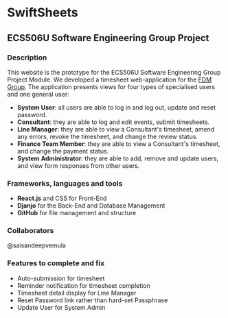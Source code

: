# SwiftSheets
## ECS506U Software Engineering Group Project
###  Description
This website is the prototype for the ECS506U Software Engineering Group Project Module. We developed a timesheet web-application for the [FDM Group](https://www.fdmgroup.com). The application presents views for four types of specialised users and one general user:
- **System User**: all users are able to log in and log out, update and reset password.
- **Consultant**: they are able to log and edit events, submit timesheets.
- **Line Manager**: they are able to view a Consultant's timesheet, amend any errors, revoke the timesheet, and change the review status.
- **Finance Team Member**: they are able to view a Consultant's timesheet, and change the payment status.
- **System Administrator**: they are able to add, remove and update users, and view form responses from other users.

### Frameworks, languages and tools
- **React.js** and CSS for Front-End
- **Djanjo** for the Back-End and Database Management
- **GitHub** for file management and structure
  
### Collaborators
@saisandeepvemula


### Features to complete and fix
- Auto-submission for timesheet
- Reminder notification for timesheet completion
- Timesheet detail display for Line Manager
- Reset Password link rather than hard-set Passphrase
- Update User for System Admin
